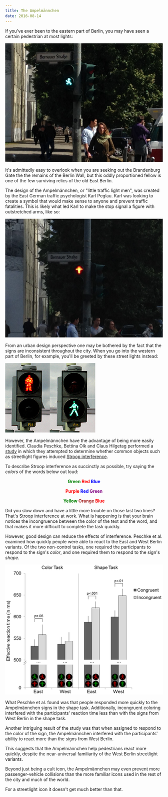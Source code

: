 ```yaml
---
title: The Ampelmännchen
date: 2016-08-14
---
```


If you've ever been to the eastern part of Berlin, you may have seen a certain pedestrian at most lights:

![The Green Ampelmannchen](/assets/posts/2016-08-14-berlin/ampelmannchen_green.jpg)

It's admittedly easy to overlook when you are seeking out the Brandenburg Gate the the remains of the Berlin Wall, but this oddly proportioned fellow is one of the few surviving relics of the old East Berlin.

The design of the Ampelmännchen, or "little traffic light men", was created by the East German traffic psychologist Karl Peglau. Karl was looking to create a symbol that would make sense to anyone and prevent traffic fatalities. This is likely what led Karl to make the stop signal a figure with outstretched arms, like so:

![The Red Ampelmannchen](/assets/posts/2016-08-14-berlin/ampelmannchen_red.jpg)

From an urban design perspective one may be bothered by the fact that the signs are inconsistent throughout the city. When you go into the western part of Berlin, for example, you'll be greeted by these street lights instead:

<!-- http://canadianworldtraveller.com/New%20Images%20Winter%202008-09%20C/Germany%20berlin%20trafic%20light%20West.jpg -->
![West German Lights](/assets/posts/2016-08-14-berlin/west_german_lights.jpg)

However, the Ampelmännchen have the advantage of being more easily identified. Claudia Peschke, Bettina Olk and Claus Hilgetag performed a [study](http://journals.plos.org/plosone/article/file?id=10.1371/journal.pone.0064712&type=printable) in which they attempted to determine whether common objects such as streetlight figures induced [Stroop interference](https://en.wikipedia.org/wiki/Stroop_effect).

To describe Stroop interference as succinctly as possible, try saying the _colors_ of the words below out loud:

<p style="text-align: center">
<b>
<span style="color:green">Green</span>
<span style="color:red">Red</span>
<span style="color:blue">Blue</span>
</b>
</p>

<p style="text-align: center">
<b>
<span style="color:red">Purple</span>
<span style="color:blue">Red</span>
<span style="color:purple">Green</span>
</b>
</p>

<p style="text-align: center">
<b>
<span style="color:green">Yellow</span>
<span style="color:brown">Orange</span>
<span style="color:red">Blue</span>
</b>
</p>

Did you slow down and have a little more trouble on those last two lines? That's Stroop interference at work. What is happening is that your brain notices the incongruence between the color of the text and the word, and that makes it more difficult to complete the task quickly.

However, good design can reduce the effects of interference. Peschke et al. examined how quickly people were able to react to the East and West Berlin variants. Of the two non-control tasks, one required the participants to respond to the sign's _color_, and one required them to respond to the sign's _shape_.

![Results of the study](/assets/posts/2016-08-14-berlin/results.png)

What Peschke et al. found was that people responded more quickly to the Ampelmännchen signs in the shape task. Additionally, incongruent coloring interfered with the participants' reaction time less than with the signs from West Berlin in the shape task.

Another intriguing result of the study was that when assigned to respond to the color of the sign, the Ampelmännchen interfered with the participants' ability to react more than the signs from West Berlin.

This suggests that the Ampelmännchen help pedestrians react more quickly, despite the near-universal familiarity of the West Berlin streetlight variants.

Beyond just being a cult icon, the Ampelmännchen may even prevent more passenger-vehicle collisions than the more familiar icons used in the rest of the city and much of the world.

For a streetlight icon it doesn't get much better than that.
